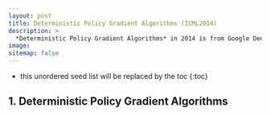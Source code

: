 ```yaml
---
layout: post
title: Deterministic Policy Gradient Algorithms (ICML2014)
description: >
  *Deterministic Policy Gradient Algorithms* in 2014 is from Google DeepMind.
image: 
sitemap: false
---
```


* this unordered seed list will be replaced by the toc
{:toc}

## 1. Deterministic Policy Gradient Algorithms